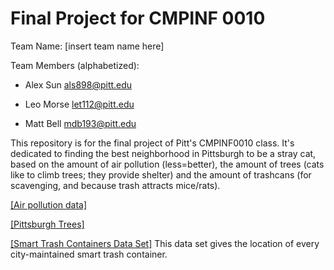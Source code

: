 # Final Project for CMPINF 0010
Team Name: [insert team name here]

Team Members (alphabetized):

- Alex Sun als898@pitt.edu

- Leo Morse let112@pitt.edu

- Matt Bell mdb193@pitt.edu

This repository is for the final project of Pitt's CMPINF0010 class. It's dedicated to finding the best neighborhood in Pittsburgh to be a stray cat, based on the amount of air pollution (less=better), the amount of trees (cats like to climb trees; they provide shelter) and the amount of trashcans (for scavenging, and because trash attracts mice/rats).

[[Air pollution data]](https://data.wprdc.org/dataset/toxic-release-inventory/resource/2750b8c8-246b-430f-b1e0-1aa96e00b013)

[[Pittsburgh Trees]](https://data.wprdc.org/dataset/city-trees/resource/1515a93c-73e3-4425-9b35-1cd11b2196da)

[[Smart Trash Containers Data Set]](https://data.wprdc.org/dataset/smart-trash-containers)
This data set gives the location of every city-maintained smart trash container.
